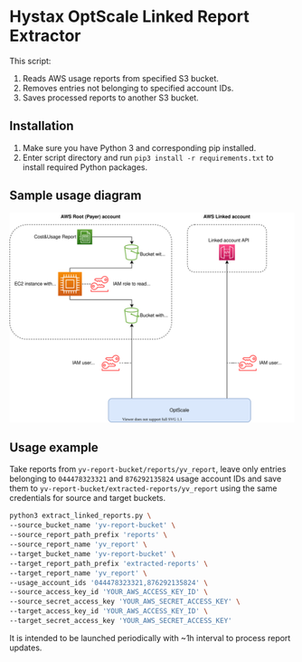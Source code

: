 # Hystax OptScale Linked Report Extractor

This script:

1. Reads AWS usage reports from specified S3 bucket.
2. Removes entries not belonging to specified account IDs.
3. Saves processed reports to another S3 bucket.

## Installation

1. Make sure you have Python 3 and corresponding pip installed.
2. Enter script directory and run `pip3 install -r requirements.txt` to install required Python packages.

## Sample usage diagram
![](linked_account_connection.drawio.svg)
## Usage example

Take reports from `yv-report-bucket/reports/yv_report`, leave only entries belonging to `044478323321` and `876292135824` usage account IDs and save them to `yv-report-bucket/extracted-reports/yv_report` using the same credentials for source and target buckets.

```bash
python3 extract_linked_reports.py \
--source_bucket_name 'yv-report-bucket' \
--source_report_path_prefix 'reports' \
--source_report_name 'yv_report' \
--target_bucket_name 'yv-report-bucket' \
--target_report_path_prefix 'extracted-reports' \
--target_report_name 'yv_report' \
--usage_account_ids '044478323321,876292135824' \
--source_access_key_id 'YOUR_AWS_ACCESS_KEY_ID' \
--source_secret_access_key 'YOUR_AWS_SECRET_ACCESS_KEY' \
--target_access_key_id 'YOUR_AWS_ACCESS_KEY_ID' \
--target_secret_access_key 'YOUR_AWS_SECRET_ACCESS_KEY'
```

It is intended to be launched periodically with ~1h interval to process report updates.
